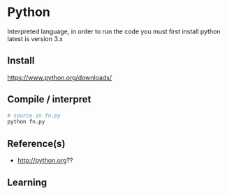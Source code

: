 # Python

Interpreted language, in order to run the code you must first install python
latest is version 3.x

## Install
https://www.python.org/downloads/
## Compile / interpret
```bash
# source in fn.py
python fn.py
```
## Reference(s)
* http://python.org??

## Learning
